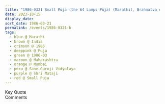 ```yaml
---
title: "1986-0321 Small Pūjā (the 64 Lamps Pūjā) (Marathi), Brahmatva or Highest State, after the Birthday Pūjā, Sane Gurujī Vidyālaya (English Medium) School, Bhikoba Waman Pathare Mārg, Near Dadar Catering College, Shivaji Park, West Dadar, Mumbai, Maharashtra, India"
date: 2023-10-15
display_date: 
sort_date: 1986-03-21
permalink: /events/1986-0321-b
tags:
  - blue @ Marathi
  - brown @ India
  - crimson @ 1986
  - deeppink @ Puja
  - green @ 1986-03
  - maroon @ Maharashtra
  - orange @ Mumbai
  - peru @ Sane Guruji Vidyalaya 
  - purple @ Shri Mataji 
  - red @ Small Puja
---
```


<wave-list>
  <list-title color="green" width="75">Key Quote</list-title>
  <list-item color="BlanchedAlmond"  width="200"></list-item>
  <list-item color="Lavender"></list-item>
  <list-item color="BlanchedAlmond"></list-item>
</wave-list>

<br>

<wave-list>
  <list-title color="green" width="75">Comments</list-title>
  <list-item color="BlanchedAlmond"  width="200"></list-item>
  <list-item color="Lavender"></list-item>
  <list-item color="BlanchedAlmond"></list-item>
</wave-list>